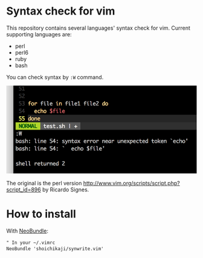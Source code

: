 # Syntax check for vim

This repository contains several languages' syntax check for vim.
Current supporting languages are:

* perl
* perl6
* ruby
* bash

You can check syntax by `:W` command.

![](screenshot.png)

The original is the perl version http://www.vim.org/scripts/script.php?script_id=896
by Ricardo Signes.

# How to install

With [NeoBundle](https://github.com/Shougo/neobundle.vim):

    " In your ~/.vimrc
    NeoBundle 'shoichikaji/synwrite.vim'

